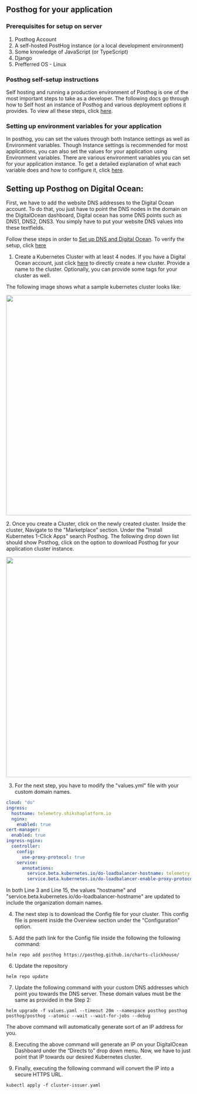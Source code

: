 ## Posthog for your application

### Prerequisites for setup on server

1. Posthog Account
2. A self-hosted PostHog instance (or a local development environment)
3. Some knowledge of JavaScript (or TypeScript)
4. Django
5. Prefferred OS - Linux

### Posthog self-setup instructions

Self hosting and running a production environment of Posthog is one of the most important steps to take as a developer. The following docs go through how to Self host an instance of Posthog and various deployment options it provides. To view all these steps, click [here](https://posthog.com/docs/self-host).

### Setting up environment variables for your application

In posthog, you can set the values through both Instance settings as well as Environment variables. Though Instance settings is recommended for most applications, you can also set the values for your application using Environment variables. There are various environment variables you can set for your application instance. To get a detailed explanation of what each variable does and how to configure it, click [here](https://posthog.com/docs/self-host/configure/environment-variables).

## Setting up Posthog on Digital Ocean:

First, we have to add the website DNS addresses to the Digital Ocean account. To do that, you just have to point the DNS nodes in the domain on the DigitalOcean dashboard, Digital ocean has some DNS points such as DNS1, DNS2, DNS3. You simply have to put your website DNS values into these textfields.

Follow these steps in order to [Set up DNS and Digital Ocean](https://docs.digitalocean.com/products/networking/dns/quickstart/). To verify the setup, click [here](https://dnschecker.org/)

1. Create a Kubernetes Cluster with at least 4 nodes. If you have a Digital Ocean account, just click [here](https://cloud.digitalocean.com/kubernetes/clusters/) to directly create a new cluster. Provide a name to the cluster. Optionally, you can provide some tags for your cluster as well.

The following image shows what a sample kubernetes cluster looks like:

<p align="center">
<img src="https://user-images.githubusercontent.com/77961530/182447425-a1a55f5b-7190-4967-87be-7ae50e2a492d.png" width="600"/>
</p>
2. Once you create a Cluster, click on the newly created cluster. Inside the cluster, Navigate to the "Marketplace" section. Under the "Install Kubernetes 1-Click Apps" search Posthog. The following drop down list should show Posthog, click on the option to download Posthog for your application cluster instance.

<p align="center">
<img src="https://user-images.githubusercontent.com/77961530/182447548-08dc8314-3a57-4153-a620-0c10787226e8.png" width="600"/>
</p>

3. For the next step, you have to modify the "values.yml" file with your custom domain names.

```yaml
cloud: "do"
ingress:
  hostname: telemetry.shikshaplatform.io
  nginx:
    enabled: true
cert-manager:
  enabled: true
ingress-nginx:
  controller:
    config:
      use-proxy-protocol: true
    service:
      annotations:
        service.beta.kubernetes.io/do-loadbalancer-hostname: telemetry.shikshaplatform.io
        service.beta.kubernetes.io/do-loadbalancer-enable-proxy-protocol: "true"
```

In both Line 3 and Line 15, the values "hostname" and "service.beta.kubernetes.io/do-loadbalancer-hostname" are updated to include the organization domain names.

4. The next step is to download the Config file for your cluster. This config file is present inside the Overview section under the "Configuration" option.

5. Add the path link for the Config file inside the following the following command:

```shell
helm repo add posthog https://posthog.github.io/charts-clickhouse/
```

6. Update the repository

```shell
helm repo update
```

7. Update the following command with your custom DNS addresses which point you towards the DNS server. These domain values must be the same as provided in the Step 2:

```shell
helm upgrade -f values.yaml --timeout 20m --namespace posthog posthog posthog/posthog --atomic --wait --wait-for-jobs --debug
```

The above command will automatically generate sort of an IP address for you.

8. Executing the above command will generate an IP on your DigitalOcean Dashboard under the “Directs to” drop down menu. Now, we have to just point that IP towards our desired Kubernetes cluster.

9. Finally, executing the following command will convert the IP into a secure HTTPS URL.

```shell
kubectl apply -f cluster-issuer.yaml
```


